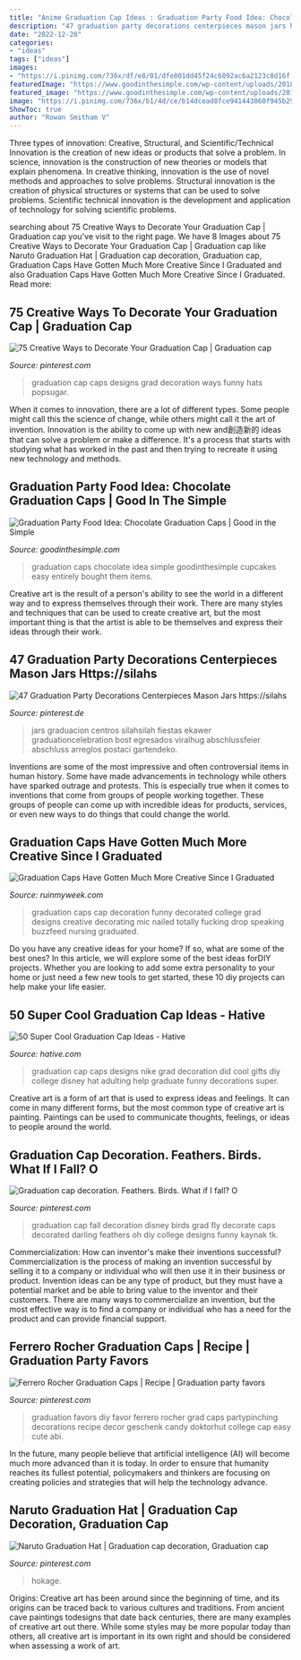 ```yaml
---
title: "Anime Graduation Cap Ideas : Graduation Party Food Idea: Chocolate Graduation Caps"
description: "47 graduation party decorations centerpieces mason jars https://silahs"
date: "2022-12-20"
categories:
- "ideas"
tags: ["ideas"]
images:
- "https://i.pinimg.com/736x/df/e8/01/dfe801dd45f24c6892ac6a2123c8d16f.jpg"
featuredImage: "https://www.goodinthesimple.com/wp-content/uploads/2018/03/chocolate-graduation-caps.jpg"
featured_image: "https://www.goodinthesimple.com/wp-content/uploads/2018/03/chocolate-graduation-caps.jpg"
image: "https://i.pinimg.com/736x/b1/4d/ce/b14dcead8fce941443860f945b29fbd9.jpg"
ShowToc: true
author: "Rowan Smitham V"
---
```



Three types of innovation: Creative, Structural, and Scientific/Technical
Innovation is the creation of new ideas or products that solve a problem. In science, innovation is the construction of new theories or models that explain phenomena. In creative thinking, innovation is the use of novel methods and approaches to solve problems. Structural innovation is the creation of physical structures or systems that can be used to solve problems. Scientific technical innovation is the development and application of technology for solving scientific problems.

	

		
searching about 75 Creative Ways to Decorate Your Graduation Cap | Graduation cap you've visit to the right page. We have 8 Images about 75 Creative Ways to Decorate Your Graduation Cap | Graduation cap like Naruto Graduation Hat | Graduation cap decoration, Graduation cap, Graduation Caps Have Gotten Much More Creative Since I Graduated and also Graduation Caps Have Gotten Much More Creative Since I Graduated. Read more:
		
    
## 75 Creative Ways To Decorate Your Graduation Cap | Graduation Cap

<img loading=lazy src="https://i.pinimg.com/736x/b1/4d/ce/b14dcead8fce941443860f945b29fbd9.jpg" onerror="this.onerror=null;this.src='https://tse3.mm.bing.net/th?id=OIP._5rBLDG1YS0CrIqI0ujUlQHaJQ&amp;pid=15.1';" alt="75 Creative Ways to Decorate Your Graduation Cap | Graduation cap">

_Source: pinterest.com_

>graduation cap caps designs grad decoration ways funny hats popsugar. 

	

When it comes to innovation, there are a lot of different types. Some people might call this the science of change, while others might call it the art of invention. Innovation is the ability to come up with new and創造新的 ideas that can solve a problem or make a difference. It's a process that starts with studying what has worked in the past and then trying to recreate it using new technology and methods.

    
## Graduation Party Food Idea: Chocolate Graduation Caps | Good In The Simple

<img loading=lazy src="https://www.goodinthesimple.com/wp-content/uploads/2018/03/chocolate-graduation-caps.jpg" onerror="this.onerror=null;this.src='https://tse4.mm.bing.net/th?id=OIP.9UuHagmMWMA7RV0uP6Z-BAHaN8&amp;pid=15.1';" alt="Graduation Party Food Idea: Chocolate Graduation Caps | Good in the Simple">

_Source: goodinthesimple.com_

>graduation caps chocolate idea simple goodinthesimple cupcakes easy entirely bought them items. 

	

Creative art is the result of a person's ability to see the world in a different way and to express themselves through their work. There are many styles and techniques that can be used to create creative art, but the most important thing is that the artist is able to be themselves and express their ideas through their work.

    
## 47 Graduation Party Decorations Centerpieces Mason Jars Https://silahs

<img loading=lazy src="https://i.pinimg.com/736x/a5/3a/57/a53a57dd26e6a6b7cda822c7bf61430a.jpg" onerror="this.onerror=null;this.src='https://tse4.mm.bing.net/th?id=OIP.ww9WQBvKOVmRauGxEV40yAHaLP&amp;pid=15.1';" alt="47 Graduation Party Decorations Centerpieces Mason Jars https://silahs">

_Source: pinterest.de_

>jars graduacion centros silahsilah fiestas ekawer graduationcelebration bost egresados viralhug abschlussfeier abschluss arreglos postaci gartendeko. 

	

Inventions are some of the most impressive and often controversial items in human history. Some have made advancements in technology while others have sparked outrage and protests. This is especially true when it comes to inventions that come from groups of people working together. These groups of people can come up with incredible ideas for products, services, or even new ways to do things that could change the world.

    
## Graduation Caps Have Gotten Much More Creative Since I Graduated

<img loading=lazy src="https://ruinmyweek.com/wp-content/uploads/2016/05/funny-photos-of-funny-graduation-caps-decorated-graduation-caps-mic-drop.jpg" onerror="this.onerror=null;this.src='https://tse1.mm.bing.net/th?id=OIP.-pqBeX522s7e8sGtTvuEhAHaJ4&amp;pid=15.1';" alt="Graduation Caps Have Gotten Much More Creative Since I Graduated">

_Source: ruinmyweek.com_

>graduation caps cap decoration funny decorated college grad designs creative decorating mic nailed totally fucking drop speaking buzzfeed nursing graduated. 

	

Do you have any creative ideas for your home? If so, what are some of the best ones? In this article, we will explore some of the best ideas forDIY projects. Whether you are looking to add some extra personality to your home or just need a few new tools to get started, these 10 diy projects can help make your life easier.

    
## 50 Super Cool Graduation Cap Ideas - Hative

<img loading=lazy src="https://hative.com/wp-content/uploads/2016/04/graduation-caps/50-super-cool-graduation-cap-ideas.jpg" onerror="this.onerror=null;this.src='https://tse2.mm.bing.net/th?id=OIP.Oo9AMMZxfe2fd3FYFlBc_gHaJ4&amp;pid=15.1';" alt="50 Super Cool Graduation Cap Ideas - Hative">

_Source: hative.com_

>graduation cap caps designs nike grad decoration did cool gifts diy college disney hat adulting help graduate funny decorations super. 

	

Creative art is a form of art that is used to express ideas and feelings. It can come in many different forms, but the most common type of creative art is painting. Paintings can be used to communicate thoughts, feelings, or ideas to people around the world.

    
## Graduation Cap Decoration. Feathers. Birds. What If I Fall? O

<img loading=lazy src="https://i.pinimg.com/736x/5c/b9/7e/5cb97e436710fc2830a96df475bc9336.jpg" onerror="this.onerror=null;this.src='https://tse4.mm.bing.net/th?id=OIP._HqgvHWAYuLnEUAW2_08NwHaJ3&amp;pid=15.1';" alt="Graduation cap decoration. Feathers. Birds. What if I fall? O">

_Source: pinterest.com_

>graduation cap fall decoration disney birds grad fly decorate caps decorated darling feathers oh diy college designs funny kaynak tk. 

	

Commercialization: How can inventor's make their inventions successful?
Commercialization is the process of making an invention successful by selling it to a company or individual who will then use it in their business or product. 
Invention ideas can be any type of product, but they must have a potential market and be able to bring value to the inventor and their customers. There are many ways to commercialize an invention, but the most effective way is to find a company or individual who has a need for the product and can provide financial support.

    
## Ferrero Rocher Graduation Caps | Recipe | Graduation Party Favors

<img loading=lazy src="https://i.pinimg.com/736x/d4/df/21/d4df21f5a932dc306282ddc28731efe0.jpg" onerror="this.onerror=null;this.src='https://tse4.mm.bing.net/th?id=OIP.70p0I-Guv-TgP_CFr3Eo4wHaLG&amp;pid=15.1';" alt="Ferrero Rocher Graduation Caps | Recipe | Graduation party favors">

_Source: pinterest.com_

>graduation favors diy favor ferrero rocher grad caps partypinching decorations recipe decor geschenk candy doktorhut college cap easy cute abi. 

	

In the future, many people believe that artificial intelligence (AI) will become much more advanced than it is today. In order to ensure that humanity reaches its fullest potential, policymakers and thinkers are focusing on creating policies and strategies that will help the technology advance.

    
## Naruto Graduation Hat | Graduation Cap Decoration, Graduation Cap

<img loading=lazy src="https://i.pinimg.com/736x/df/e8/01/dfe801dd45f24c6892ac6a2123c8d16f.jpg" onerror="this.onerror=null;this.src='https://tse3.mm.bing.net/th?id=OIP.0NuK7PRMygYKyic-DQjpVQHaJ2&amp;pid=15.1';" alt="Naruto Graduation Hat | Graduation cap decoration, Graduation cap">

_Source: pinterest.com_

>hokage. 

	

Origins:
Creative art has been around since the beginning of time, and its origins can be traced back to various cultures and traditions. From ancient cave paintings todesigns that date back centuries, there are many examples of creative art out there. While some styles may be more popular today than others, all creative art is important in its own right and should be considered when assessing a work of art.

